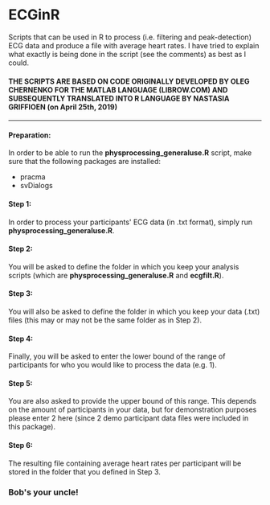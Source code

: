 # ECGinR

Scripts that can be used in R to process (i.e. filtering and peak-detection) ECG data and produce a file with average heart rates. I have tried to explain what exactly is being done in the script (see the comments) as best as I could.

#### THE SCRIPTS ARE BASED ON CODE ORIGINALLY DEVELOPED BY OLEG CHERNENKO FOR THE MATLAB LANGUAGE (LIBROW.COM) AND SUBSEQUENTLY TRANSLATED INTO R LANGUAGE BY NASTASIA GRIFFIOEN (on April 25th, 2019)
____

#### Preparation: 
In order to be able to run the **physprocessing_generaluse.R** script, make sure that the following packages are installed:
- pracma
- svDialogs

  
#### Step 1: 
In order to process your participants' ECG data (in .txt format), simply run **physprocessing_generaluse.R**.

  
#### Step 2: 
You will be asked to define the folder in which you keep your analysis scripts (which are **physprocessing_generaluse.R** and **ecgfilt.R**).


#### Step 3: 
You will also be asked to define the folder in which you keep your data (.txt) files (this may or may not be the same folder as in Step 2).


#### Step 4: 
Finally, you will be asked to enter the lower bound of the range of participants for who you would like to process the data (e.g. 1).


#### Step 5: 
You are also asked to provide the upper bound of this range. This depends on the amount of participants in your data, but for demonstration purposes please enter 2 here (since 2 demo participant data files were included in this package).


#### Step 6: 
The resulting file containing average heart rates per participant will be stored in the folder that you defined in Step 3.


### Bob's your uncle!

